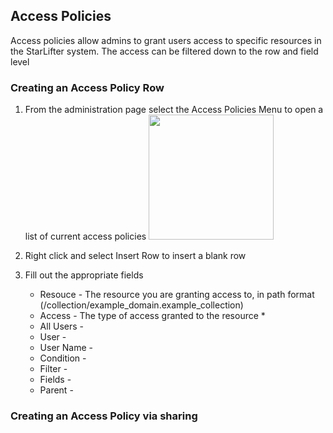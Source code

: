 ## Access Policies
Access policies allow admins to grant users access to specific resources in the StarLifter system. The access can be filtered down to the row and field level

### Creating an Access Policy Row
1. From the administration page select the Access Policies Menu to open a list of current access policies
<img src="../assets/access_policies_1.png"  style="width:200px" class="border"></img>

2. Right click and select Insert Row to insert a blank row
3. Fill out the appropriate fields 
   * Resouce - The resource you are granting access to, in path format (/collection/example_domain.example_collection) 
   * Access - The type of access granted to the resource
      * 
   * All Users -
   * User -
   * User Name -
   * Condition - 
   * Filter -
   * Fields -
   * Parent - 

### Creating an Access Policy via sharing

